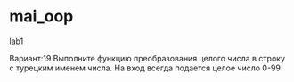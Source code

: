 # mai_oop

lab1

Вариант:19
Выполните функцию преобразования целого числа в строку с турецким именем числа. На вход всегда подается целое число 0-99
